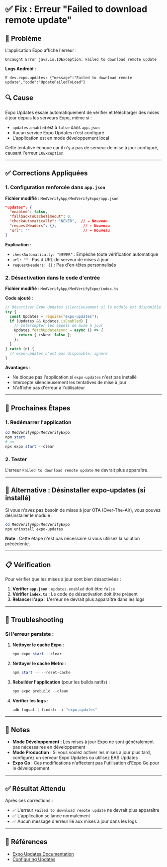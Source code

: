 # ✅ Fix : Erreur "Failed to download remote update"

## 🐛 Problème

L'application Expo affiche l'erreur :

```
Uncaught Error java.io.IOException: Failed to download remote update
```

**Logs Android** :

```
E dev.expo.updates: {"message":"Failed to download remote update","code":"UpdateFailedToLoad"}
```

## 🔍 Cause

Expo Updates essaie automatiquement de vérifier et télécharger des mises à jour depuis les serveurs Expo, même si :

- `updates.enabled` est à `false` dans `app.json`
- Aucun service Expo Updates n'est configuré
- L'application est en mode développement local

Cette tentative échoue car il n'y a pas de serveur de mise à jour configuré, causant l'erreur `IOException`.

---

## ✅ Corrections Appliquées

### 1. Configuration renforcée dans `app.json`

**Fichier modifié** : `MedVerifyApp/MedVerifyExpo/app.json`

```json
"updates": {
  "enabled": false,
  "fallbackToCacheTimeout": 0,
  "checkAutomatically": "NEVER",  // ← Nouveau
  "requestHeaders": {},            // ← Nouveau
  "url": ""                        // ← Nouveau
}
```

**Explication** :

- `checkAutomatically: "NEVER"` : Empêche toute vérification automatique
- `url: ""` : Pas d'URL de serveur de mises à jour
- `requestHeaders: {}` : Pas d'en-têtes personnalisés

### 2. Désactivation dans le code d'entrée

**Fichier modifié** : `MedVerifyApp/MedVerifyExpo/index.ts`

**Code ajouté** :

```typescript
// Désactiver Expo Updates silencieusement si le module est disponible
try {
  const Updates = require("expo-updates");
  if (Updates && Updates.isEnabled) {
    // Intercepter les appels de mise à jour
    Updates.fetchUpdateAsync = async () => {
      return { isNew: false };
    };
  }
} catch (e) {
  // expo-updates n'est pas disponible, ignore
}
```

**Avantages** :

- Ne bloque pas l'application si `expo-updates` n'est pas installé
- Intercepte silencieusement les tentatives de mise à jour
- N'affiche pas d'erreur à l'utilisateur

---

## 🚀 Prochaines Étapes

### 1. Redémarrer l'application

```powershell
cd MedVerifyApp/MedVerifyExpo
npm start
# ou
npx expo start --clear
```

### 2. Tester

L'erreur `Failed to download remote update` ne devrait plus apparaître.

---

## 🔧 Alternative : Désinstaller expo-updates (si installé)

Si vous n'avez pas besoin de mises à jour OTA (Over-The-Air), vous pouvez désinstaller le module :

```powershell
cd MedVerifyApp/MedVerifyExpo
npm uninstall expo-updates
```

**Note** : Cette étape n'est pas nécessaire si vous utilisez la solution précédente.

---

## 📋 Vérification

Pour vérifier que les mises à jour sont bien désactivées :

1. **Vérifier `app.json`** : `updates.enabled` doit être `false`
2. **Vérifier `index.ts`** : Le code de désactivation doit être présent
3. **Relancer l'app** : L'erreur ne devrait plus apparaître dans les logs

---

## 🐛 Troubleshooting

### Si l'erreur persiste :

1. **Nettoyer le cache Expo** :

   ```powershell
   npx expo start --clear
   ```

2. **Nettoyer le cache Metro** :

   ```powershell
   npm start -- --reset-cache
   ```

3. **Rebuilder l'application** (pour les builds natifs) :

   ```powershell
   npx expo prebuild --clean
   ```

4. **Vérifier les logs** :
   ```powershell
   adb logcat | findstr -i "expo.updates"
   ```

---

## 📝 Notes

- **Mode Développement** : Les mises à jour Expo ne sont généralement pas nécessaires en développement
- **Mode Production** : Si vous voulez activer les mises à jour plus tard, configurez un serveur Expo Updates ou utilisez EAS Updates
- **Expo Go** : Ces modifications n'affectent pas l'utilisation d'Expo Go pour le développement

---

## ✅ Résultat Attendu

Après ces corrections :

- ✅ L'erreur `Failed to download remote update` ne devrait plus apparaître
- ✅ L'application se lance normalement
- ✅ Aucun message d'erreur lié aux mises à jour dans les logs

---

## 🔗 Références

- [Expo Updates Documentation](https://docs.expo.dev/versions/latest/sdk/updates/)
- [Configuring Updates](https://docs.expo.dev/eas-update/introduction/)
